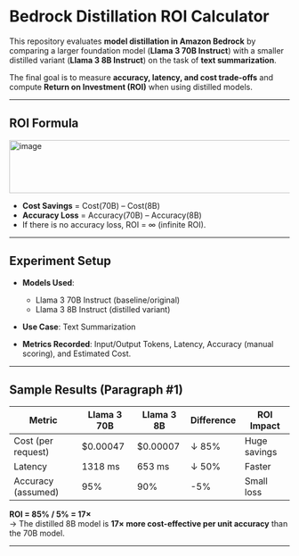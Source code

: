 # Bedrock Distillation ROI Calculator

This repository evaluates **model distillation in Amazon Bedrock** by comparing a larger foundation model (**Llama 3 70B Instruct**) with a smaller distilled variant (**Llama 3 8B Instruct**) on the task of **text summarization**.  

The final goal is to measure **accuracy, latency, and cost trade-offs** and compute **Return on Investment (ROI)** when using distilled models.

---

## ROI Formula

<img width="788" height="95" alt="image" src="https://github.com/user-attachments/assets/b243a109-9cbd-4436-9fdc-f9724bc9fa69" />


- **Cost Savings** = Cost(70B) – Cost(8B)  
- **Accuracy Loss** = Accuracy(70B) – Accuracy(8B)  
- If there is no accuracy loss, ROI = ∞ (infinite ROI).  

---

## Experiment Setup

- **Models Used**:  
  - Llama 3 70B Instruct (baseline/original)  
  - Llama 3 8B Instruct (distilled variant)  

- **Use Case**: Text Summarization  
- **Metrics Recorded**: Input/Output Tokens, Latency, Accuracy (manual scoring), and Estimated Cost.  

---

## Sample Results (Paragraph #1)

| Metric        | Llama 3 70B | Llama 3 8B | Difference | ROI Impact |
|---------------|-------------|------------|------------|------------|
| Cost (per request) | $0.00047 | $0.00007 | ↓ 85% | Huge savings |
| Latency       | 1318 ms     | 653 ms    | ↓ 50%     | Faster |
| Accuracy (assumed) | 95%        | 90%       | -5%       | Small loss |

**ROI = 85% / 5% = 17×**  
→ The distilled 8B model is **17× more cost-effective per unit accuracy** than the 70B model.  

---


